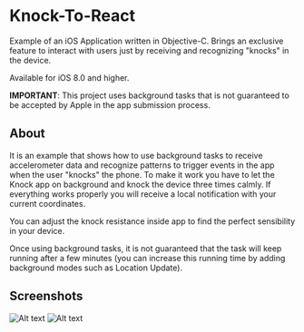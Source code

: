 # Knock-To-React

Example of an iOS Application written in Objective-C. Brings an exclusive feature to interact with users just by receiving and recognizing "knocks" in the device.

Available for iOS 8.0 and higher.

**IMPORTANT**: This project uses background tasks that is not guaranteed to be accepted by Apple in the app submission process.

About
-------
It is an example that shows how to use background tasks to receive accelerometer data and recognize patterns to trigger events in the app when the user "knocks" the phone. To make it work you have to let the Knock app on background and knock the device three times calmly. If everything works properly you will receive a local notification with your current coordinates.

You can adjust the knock resistance inside app to find the perfect sensibility in your device.

Once using background tasks, it is not guaranteed that the task will keep running after a few minutes (you can increase this running time by adding background modes such as Location Update).

Screenshots
-----------
![Alt text](https://github.com/MatheusCavalca/Knock-To-React/blob/master/KnockToReact/Assets.xcassets/appScreen.imageset/appScreen.png "Optional Title") ![Alt text](https://github.com/MatheusCavalca/Knock-To-React/blob/master/KnockToReact/Assets.xcassets/appNotification.imageset/appNotification.png "Optional Title")


